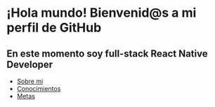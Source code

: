 <!DOCTYPE html>
<html lang="en">

<head>
    <meta charset="UTF-8">
    <meta http-equiv="X-UA-Compatible" content="IE=edge">
    <meta name="viewport" content="width=device-width, initial-scale=1.0">
    <title>Document</title>
</head>

<body>
    <head>
        <h1>¡Hola mundo! Bienvenid@s a mi perfil de GitHub</h1>
        <h2>En este momento soy full-stack React Native Developer</h2>
        <nav>
            <ul>
                <li><a href="#sobremi">Sobre mi</a></li>
                <li><a href="#conocimientos">Conocimientos</a></li>
                <li><a href="#metas">Metas</a></li>
            </ul>
        </nav>
    </head>
    <main>
</main>
</body>

</html>
